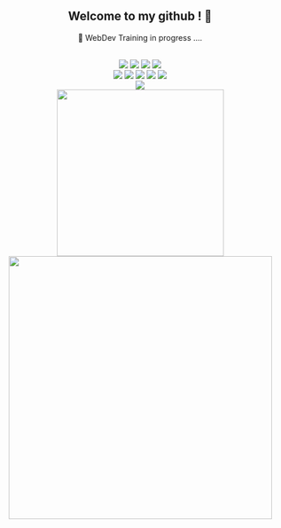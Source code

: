 
<section align="center">
  
  <h1>Welcome to my github ! 👋  </h1>
  <p>👀 WebDev Training in progress ....</p>
  <br />
    <img src="https://img.shields.io/badge/Linux-FCC624?style=for-the-badge&logo=linux&logoColor=black"/> 
  	<img src="https://img.shields.io/badge/Apache-D22128?style=for-the-badge&logo=Apache&logoColor=white"        />
  	<img src="https://img.shields.io/badge/MySQL-005C84?style=for-the-badge&logo=mysql&logoColor=white"          /> 
    <img src="https://img.shields.io/badge/PHP-777BB4?style=for-the-badge&logo=php&logoColor=white"              />
  <br />
    <img src="https://img.shields.io/badge/JavaScript-323330?style=for-the-badge&logo=javascript&logoColor=F7DF1E" />
  	<img src="https://img.shields.io/badge/HTML5-E34F26?style=for-the-badge&logo=html5&logoColor=white"          />
    <img src="https://img.shields.io/badge/CSS3-1572B6?style=for-the-badge&logo=css3&logoColor=white"            />
  	<img src="https://img.shields.io/badge/Sass-CC6699?style=for-the-badge&logo=sass&logoColor=white"            />    
  	<img src="https://img.shields.io/badge/Bootstrap-563D7C?style=for-the-badge&logo=bootstrap&logoColor=white"  />
  <br />
  <img src="https://img.shields.io/badge/React-20232A?style=for-the-badge&logo=react&logoColor=61DAFB"/>
  <br />
  <a  href ="https://github.com/AlineBsr/github-readme-stats" > 
    <img src="https://github-readme-stats.vercel.app/api/top-langs/?username=AlineBsr&hide_border=true&theme=onedark&layout=compact&repo=github-readme-stats" width="301px" />
    <img src ="https://github-readme-stats.vercel.app/api?username=AlineBsr&theme=onedark&count_private=true&hide=stars,issues&show_icons=true&hide_border=true&disable_animations=1" width="475px" />
  </a>
</section>

 

<!--
**AlineBsr/AlineBsr** is a ✨ _special_ ✨ repository because its `README.md` (this file) appears on your GitHub profile.

Here are some ideas to get you started:
- 🔭 I’m currently working on ...

- 🌱 I’m currently learning  HTML/CSS, JavaScript, PHP, SQL 
- 🔭 I’m currently working on ...
- 🌱 I’m currently learning ...
- 👯 I’m looking to collaborate on ...
- 🤔 I’m looking for help with ...
- 💬 Ask me about ...
- 📫 How to reach me: ...
- 😄 Pronouns: ...
- ⚡ Fun fact: ...
-->
